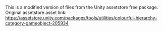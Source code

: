 This is a modified version of files from the Unity assetstore free package.
Original assetstore asset link: https://assetstore.unity.com/packages/tools/utilities/colourful-hierarchy-category-gameobject-205934
